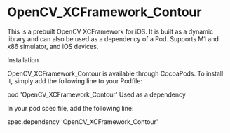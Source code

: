 # OpenCV_XCFramework_Contour

This is a prebuilt OpenCV XCFramework for iOS. It is built as a dynamic library and can also be used as a dependency of a Pod. Supports M1 and x86 simulator, and iOS devices.

Installation

OpenCV_XCFramework_Contour is available through CocoaPods. To install it, simply add the following line to your Podfile:

pod 'OpenCV_XCFramework_Contour' Used as a dependency

In your pod spec file, add the following line:

spec.dependency 'OpenCV_XCFramework_Contour'
